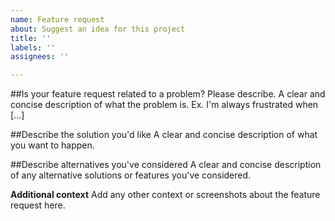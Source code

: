 ```yaml
---
name: Feature request
about: Suggest an idea for this project
title: ''
labels: ''
assignees: ''

---
```


##Is your feature request related to a problem? Please describe.
A clear and concise description of what the problem is. Ex. I'm always frustrated when [...]

##Describe the solution you'd like
A clear and concise description of what you want to happen.

##Describe alternatives you've considered
A clear and concise description of any alternative solutions or features you've considered.

**Additional context**
Add any other context or screenshots about the feature request here.

